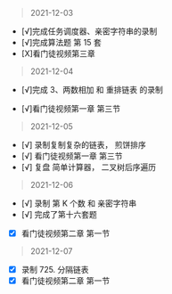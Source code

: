 > 2021-12-03

- [√]完成任务调度器、亲密字符串的录制
- [√]完成算法题 第 15 套
- [X]看门徒视频第三章

> 2021-12-04

- [√]完成 3、两数相加 和 重排链表 的录制

- [√]看门徒视频第一章 第三节

> 2021-12-05

- [√] 录制复制复杂的链表， 煎饼排序
- [√] 看门徒视频第一章 第三节
- [√] 复盘 简单计算器， 二叉树后序遍历

> 2021-12-06

- [√] 录制 第 K 个数 和 亲密字符串
- [√] 完成了第十六套题
- [x] 看门徒视频第二章 第一节

> 2021-12-07

- [x] 录制 725. 分隔链表
- [x] 看门徒视频第二章 第一节
